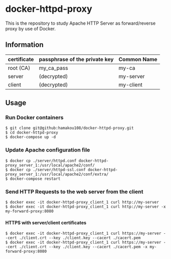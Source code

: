 # docker-httpd-proxy

This is the repository to study Apache HTTP Server as forward/reverse proxy by use of Docker.

## Information

| certificate | passphrase of the private key | Common Name |
| :-- | :-- | :-- |
| root (CA) | my_ca_pass | my-ca |
| server | (decrypted) | my-server |
| client | (decrypted) | my-client |

## Usage

### Run Docker containers

```
$ git clone git@github:hamakou108/docker-httpd-proxy.git
$ cd docker-httpd-proxy
$ docker-compose up -d
```

### Update Apache configuration file

```
$ docker cp ./server/httpd.conf docker-httpd-proxy_server_1:/usr/local/apache2/conf/
$ docker cp ./server/httpd-ssl.conf docker-httpd-proxy_server_1:/usr/local/apache2/conf/extra/
$ docker-compose restart
```

### Send HTTP Requests to the web server from the client

```
$ docker exec -it docker-httpd-proxy_client_1 curl http://my-server
$ docker exec -it docker-httpd-proxy_client_1 curl http://my-server -x my-forward-proxy:8080
```

#### HTTPS with server/client certificates

```
$ docker exec -it docker-httpd-proxy_client_1 curl https://my-server --cert ./client.crt --key ./client.key --cacert ./cacert.pem
$ docker exec -it docker-httpd-proxy_client_1 curl https://my-server --cert ./client.crt --key ./client.key --cacert ./cacert.pem -x my-forward-proxy:8080
```

